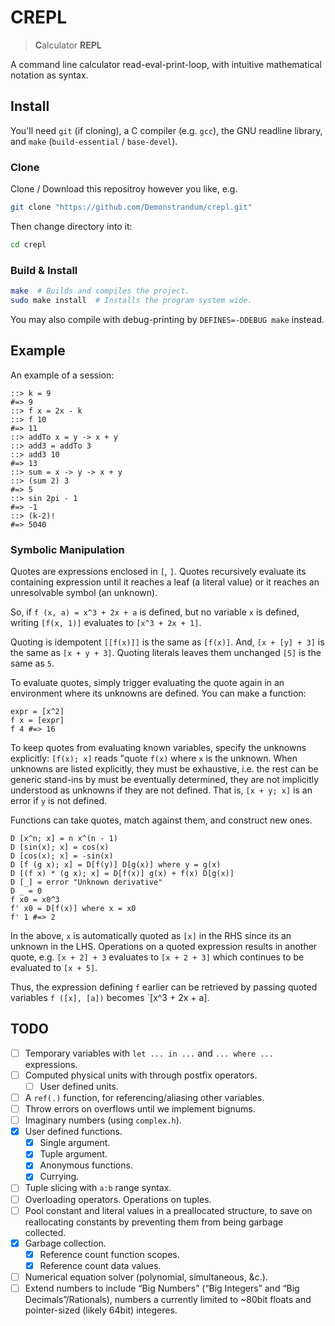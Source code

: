 # CREPL
> **C**alculator **REPL**

A command line calculator read-eval-print-loop,
with intuitive mathematical notation as syntax.

## Install

You'll need `git` (if cloning), a C compiler (e.g. `gcc`),
the GNU readline library, and `make` (`build-essential` / `base-devel`).

### Clone
Clone / Download this repositroy however you like, e.g.
```sh
git clone "https://github.com/Demonstrandum/crepl.git"
```

Then change directory into it:
```sh
cd crepl
```

### Build & Install
```sh
make  # Builds and compiles the project.
sudo make install  # Installs the program system wide.
```

You may also compile with debug-printing by `DEFINES=-DDEBUG make` instead.

## Example

An example of a session:

```console
::> k = 9
#=> 9
::> f x = 2x - k
::> f 10
#=> 11
::> addTo x = y -> x + y
::> add3 = addTo 3
::> add3 10
#=> 13
::> sum = x -> y -> x + y
::> (sum 2) 3
#=> 5
::> sin 2pi - 1
#=> -1
::> (k-2)!
#=> 5040
```

### Symbolic Manipulation

Quotes are expressions enclosed in `[`, `]`.
Quotes recursively evaluate its containing expression until it reaches
a leaf (a literal value) or it reaches an unresolvable symbol (an unknown).

So, if `f (x, a) = x^3 + 2x + a` is defined, but no variable `x` is defined,
writing `[f(x, 1)]` evaluates to `[x^3 + 2x + 1]`.

Quoting is idempotent `[[f(x)]]` is the same as `[f(x)]`.
And, `[x + [y] + 3]` is the same as `[x + y + 3]`.
Quoting literals leaves them unchanged `[5]` is the same as `5`.

To evaluate quotes, simply trigger evaluating the quote again in an environment
where its unknowns are defined. You can make a function:
```
expr = [x^2]
f x = [expr]
f 4 #=> 16
```

To keep quotes from evaluating known variables, specify the unknowns
explicitly: `[f(x); x]` reads "quote `f(x)` where `x` is the unknown.
When unknowns are listed explicitly, they must be exhaustive,
i.e. the rest can be generic stand-ins by must be eventually determined,
they are not implicitly understood as unknowns if they are not defined.
That is, `[x + y; x]` is an error if `y` is not defined.

Functions can take quotes, match against them, and construct new ones.
```
D [x^n; x] = n x^(n - 1)
D [sin(x); x] = cos(x)
D [cos(x); x] = -sin(x)
D [f (g x); x] = D[f(y)] D[g(x)] where y = g(x)
D [(f x) * (g x); x] = D[f(x)] g(x) + f(x) D[g(x)]
D [_] = error "Unknown derivative"
D _ = 0
f x0 = x0^3
f' x0 = D[f(x)] where x = x0
f' 1 #=> 2
```

In the above, `x` is automatically quoted as `[x]` in the RHS since its an unknown in the LHS.
Operations on a quoted expression results in another quote,
e.g. `[x + 2] + 3` evaluates to `[x + 2 + 3]` which continues to be evaluated to
`[x + 5]`.

Thus, the expression defining `f` earlier can be retrieved by passing
quoted variables `f ([x], [a])` becomes `[x^3 + 2x + a].

## TODO

 - [ ] Temporary variables with `let ... in ...` and `... where ...` expressions.
 - [ ] Computed physical units with through postfix operators.
   - [ ] User defined units.
 - [ ] A `ref(.)` function, for referencing/aliasing other variables.
 - [ ] Throw errors on overflows until we implement bignums.
 - [ ] Imaginary numbers (using `complex.h`).
 - [x] User defined functions.
   - [x] Single argument.
   - [x] Tuple argument.
   - [x] Anonymous functions.
   - [x] Currying.
 - [ ] Tuple slicing with `a:b` range syntax.
 - [ ] Overloading operators. Operations on tuples.
 - [ ] Pool constant and literal values in a preallocated structure, to save on reallocating constants by preventing them from being garbage collected.
 - [x] Garbage collection.
   - [x] Reference count function scopes.
   - [x] Reference count data values.
 - [ ] Numerical equation solver (polynomial, simultaneous, &c.).
 - [ ] Extend numbers to include “Big Numbers” (“Big Integers” and “Big Decimals”/Rationals), numbers a currently limited to ~80bit floats and pointer-sized (likely 64bit) integeres.
